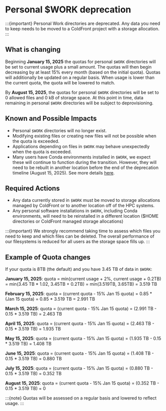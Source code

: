 # Personal $WORK deprecation

:::{important} Personal Work directories are deprecated. Any data you need to keep needs to be moved to a ColdFront project with a storage allocation.
:::

## What is changing

Beginning **January 15, 2025** the quotas for personal `$WORK` directories will be set to current usage plus a small amount. The quotas will then begin decreasing by at least 15% every month (based on the initial quota). Quotas will additionally be updated on a regular basis. When usage is lower than the current quota, the quota will be lowered to match.

By **August 15, 2025**, the quotas for personal `$WORK` directories will be set to 0 allowed files and 0 kB of storage space. At this point in time, data remaining in personal `$WORK` directories will be subject to deprovisioning.

## Known and Possible Impacts

- Personal `$WORK` directories will no longer exist.
- Modifying existing files or creating new files will not be possible when the quota is exceeded.
- Applications depending on files in `$WORK` may behave unexpectedly when the quota is exceeded.
- Many users have Conda environments installed in `$WORK`, we expect these will continue to function during the transition. However, they will need to be rebuilt in another location before the end of the deprecation timeline (August 15, 2025). See more details [here](/examples/conda/migration.md).

## Required Actions

- Any data currently stored in `$WORK` must be moved to storage allocations managed by ColdFront or to another location off of the HPC systems.
- Any personal software installations in `$WORK`, including Conda environments, will need to be reinstalled in a different location ($HOME directories or ColdFront managed storage allocations)

:::{important} We strongly recommend taking time to assess which files you need to keep and which files can be deleted. The overall performance of our filesystems is reduced for all users as the storage space fills up.
:::

## Example of Quota changes

If your quota is 8TB (the default) and you have 3.45 TB of data in `$WORK`:

**January 15, 2025**:
quota = min(current usage + 2%, current usage + 0.2TB) = min(3.45 TB * 1.02, 3.45TB + 0.2TB) = min(3.519TB, 3.65TB) = 3.519 TB

**February 15, 2025**:
quota = (current quota - 15% Jan 15 quota) = 0.85 * (Jan 15 quota) = 0.85 * 3.519 TB = 2.991 TB

**March 15, 2025**:
quota = (current quota - 15% Jan 15 quota) = (2.991 TB - 0.15 * 3.519 TB) = 2.463 TB

**April 15, 2025**:
quota = (current quota - 15% Jan 15 quota) = (2.463 TB - 0.15 * 3.519 TB) = 1.935 TB

**May 15, 2025**:
quota = (current quota - 15% Jan 15 quota) = (1.935 TB - 0.15 * 3.519 TB) = 1.408 TB

**June 15, 2025**:
quota = (current quota - 15% Jan 15 quota) = (1.408 TB - 0.15 * 3.519 TB) = 0.880 TB

**July 15, 2025**:
quota = (current quota - 15% Jan 15 quota) = (0.880 TB - 0.15 * 3.519 TB) = 0.352 TB

**August 15, 2025**:
quota = (current quota - 15% Jan 15 quota) = (0.352 TB - 0.15 * 3.519 TB) = 0

:::{note} Quotas will be assessed on a regular basis and lowered to reflect usage.
:::
